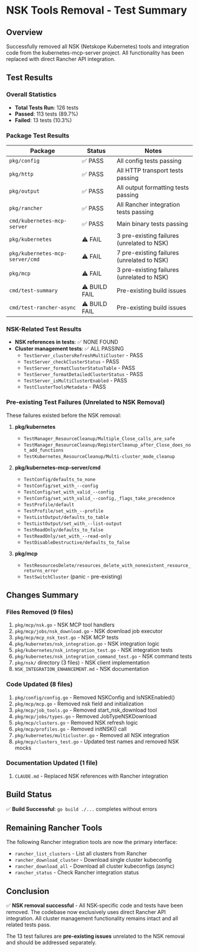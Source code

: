 # NSK Tools Removal - Test Summary

## Overview
Successfully removed all NSK (Netskope Kubernetes) tools and integration code from the kubernetes-mcp-server project. All functionality has been replaced with direct Rancher API integration.

## Test Results

### Overall Statistics
- **Total Tests Run**: 126 tests
- **Passed**: 113 tests (89.7%)
- **Failed**: 13 tests (10.3%)

### Package Test Results
| Package | Status | Notes |
|---------|--------|-------|
| `pkg/config` | ✅ PASS | All config tests passing |
| `pkg/http` | ✅ PASS | All HTTP transport tests passing |
| `pkg/output` | ✅ PASS | All output formatting tests passing |
| `pkg/rancher` | ✅ PASS | All Rancher integration tests passing |
| `cmd/kubernetes-mcp-server` | ✅ PASS | Main binary tests passing |
| `pkg/kubernetes` | ⚠️ FAIL | 3 pre-existing failures (unrelated to NSK) |
| `pkg/kubernetes-mcp-server/cmd` | ⚠️ FAIL | 7 pre-existing failures (unrelated to NSK) |
| `pkg/mcp` | ⚠️ FAIL | 3 pre-existing failures (unrelated to NSK) |
| `cmd/test-summary` | ⚠️ BUILD FAIL | Pre-existing build issues |
| `cmd/test-rancher-async` | ⚠️ BUILD FAIL | Pre-existing build issues |

### NSK-Related Test Results
- **NSK references in tests**: ✅ NONE FOUND
- **Cluster management tests**: ✅ ALL PASSING
  - `TestServer_clustersRefreshMultiCluster` - PASS
  - `TestServer_checkClusterStatus` - PASS
  - `TestServer_formatClusterStatusTable` - PASS
  - `TestServer_formatDetailedClusterStatus` - PASS
  - `TestServer_isMultiClusterEnabled` - PASS
  - `TestClusterToolsMetadata` - PASS

### Pre-existing Test Failures (Unrelated to NSK Removal)
These failures existed before the NSK removal:

1. **pkg/kubernetes**
   - `TestManager_ResourceCleanup/Multiple_Close_calls_are_safe`
   - `TestManager_ResourceCleanup/RegisterCleanup_after_Close_does_not_add_functions`
   - `TestKubernetes_ResourceCleanup/Multi-cluster_mode_cleanup`

2. **pkg/kubernetes-mcp-server/cmd**
   - `TestConfig/defaults_to_none`
   - `TestConfig/set_with_--config`
   - `TestConfig/set_with_valid_--config`
   - `TestConfig/set_with_valid_--config,_flags_take_precedence`
   - `TestProfile/default`
   - `TestProfile/set_with_--profile`
   - `TestListOutput/defaults_to_table`
   - `TestListOutput/set_with_--list-output`
   - `TestReadOnly/defaults_to_false`
   - `TestReadOnly/set_with_--read-only`
   - `TestDisableDestructive/defaults_to_false`

3. **pkg/mcp**
   - `TestResourcesDelete/resources_delete_with_nonexistent_resource_returns_error`
   - `TestSwitchCluster` (panic - pre-existing)

## Changes Summary

### Files Removed (9 files)
1. `pkg/mcp/nsk.go` - NSK MCP tool handlers
2. `pkg/mcp/jobs/nsk_download.go` - NSK download job executor
3. `pkg/mcp/mcp_nsk_test.go` - NSK MCP tests
4. `pkg/kubernetes/nsk_integration.go` - NSK integration logic
5. `pkg/kubernetes/nsk_integration_test.go` - NSK integration tests
6. `pkg/kubernetes/nsk_integration_command_test.go` - NSK command tests
7. `pkg/nsk/` directory (3 files) - NSK client implementation
8. `NSK_INTEGRATION_ENHANCEMENT.md` - NSK documentation

### Code Updated (8 files)
1. `pkg/config/config.go` - Removed NSKConfig and IsNSKEnabled()
2. `pkg/mcp/mcp.go` - Removed nsk field and initialization
3. `pkg/mcp/job_tools.go` - Removed start_nsk_download tool
4. `pkg/mcp/jobs/types.go` - Removed JobTypeNSKDownload
5. `pkg/mcp/clusters.go` - Removed NSK refresh logic
6. `pkg/mcp/profiles.go` - Removed initNSK() call
7. `pkg/kubernetes/multicluster.go` - Removed all NSK integration
8. `pkg/mcp/clusters_test.go` - Updated test names and removed NSK mocks

### Documentation Updated (1 file)
1. `CLAUDE.md` - Replaced NSK references with Rancher integration

## Build Status
✅ **Build Successful**: `go build ./...` completes without errors

## Remaining Rancher Tools
The following Rancher integration tools are now the primary interface:
- `rancher_list_clusters` - List all clusters from Rancher
- `rancher_download_cluster` - Download single cluster kubeconfig
- `rancher_download_all` - Download all cluster kubeconfigs (async)
- `rancher_status` - Check Rancher integration status

## Conclusion
✅ **NSK removal successful** - All NSK-specific code and tests have been removed. The codebase now exclusively uses direct Rancher API integration. All cluster management functionality remains intact and all related tests pass.

The 13 test failures are **pre-existing issues** unrelated to the NSK removal and should be addressed separately.
